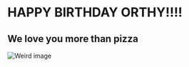 #                                                      HAPPY BIRTHDAY ORTHY!!!!

##                                                   We love you more than pizza

![ Weird image](Wierd.jpg)
